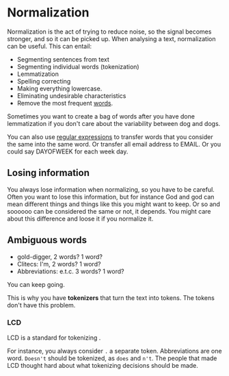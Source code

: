 # Normalization

Normalization is the act of trying to reduce noise, so the signal becomes stronger, and so it can be picked up. When analysing a text, normalization can be useful. This can entail:

- Segmenting sentences from text
- Segmenting individual words (tokenization)
- Lemmatization
- Spelling correcting
- Making everything lowercase. 
- Eliminating undesirable characteristics
- Remove the most frequent [words](Words.md).

Sometimes you want to create a bag of words after you have done lemmatization if you don't care about the variability between dog and dogs. 

You can also use [regular expressions](../Languages/Regular%20expression.md) to transfer words that you consider the same into the same word. Or transfer all email address to EMAIL. Or you could say DAYOFWEEK for each week day. 

## Losing information
You always lose information when normalizing, so you have to be careful. Often you want to lose this information, but for instance God and god can mean different things and things like this you might want to keep. Or so and soooooo can be considered the same or not, it depends. You might care about this difference and loose it if you normalize it. 

## Ambiguous words
- gold-digger, 2 words? 1 word?
- Clitecs: I'm, 2 words? 1 word?
- Abbreviations: e.t.c. 3 words? 1 word?

You can keep going. 

This is why you have **tokenizers** that turn the text into tokens. The tokens don't have this problem.

### LCD

LCD is a standard for tokenizing . 

For instance, you always consider `.` a separate token. Abbreviations are one word. `Doesn't` should be tokenized, as `does` and `n't`. The people that made LCD thought hard about what tokenizing decisions should be made.

